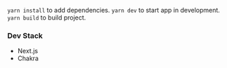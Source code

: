 `yarn install` to add dependencies.
`yarn dev` to start app in development.
`yarn build` to build project.

### Dev Stack

- Next.js
- Chakra
